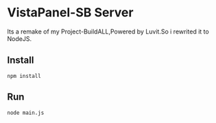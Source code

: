 # VistaPanel-SB Server
Its a remake of my Project-BuildALL,Powered by Luvit.So i rewrited it to NodeJS.
## Install
```
npm install 
```
## Run
```
node main.js
```
